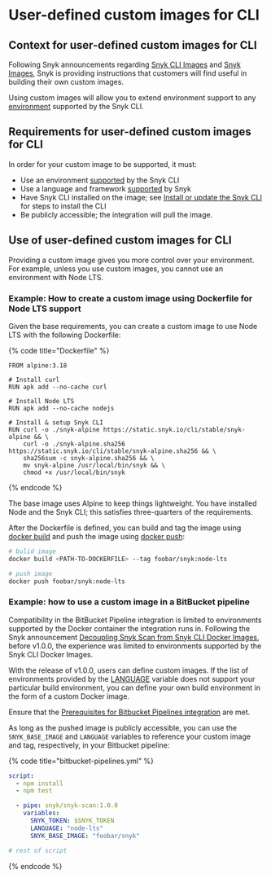 # User-defined custom images for CLI

## Context for user-defined custom images for CLI

Following Snyk announcements regarding [Snyk CLI Images](https://headwayapp.co/snyk-io-updates/deprecation-notice-for-snyk-cli-images-292562) and [Snyk Images](https://updates.snyk.io/deprecation-notice-for-obsolete-snyk-images-292563), Snyk is providing instructions that customers will find useful in building their own custom images.

Using custom images will allow you to extend environment support to any [environment](../../snyk-cli/install-or-update-the-snyk-cli/) supported by the Snyk CLI.

## Requirements for user-defined custom images for CLI

In order for your custom image to be supported, it must:

* Use an environment [supported](../../snyk-cli/install-or-update-the-snyk-cli/) by the Snyk CLI
* Use a language and framework [supported](../../supported-languages-package-managers-and-frameworks/) by Snyk
* Have Snyk CLI installed on the image; see [Install or update the Snyk CLI](../../snyk-cli/install-or-update-the-snyk-cli/) for steps to install the CLI
* Be publicly accessible; the integration will pull the image.

## Use of user-defined custom images for CLI

Providing a custom image gives you more control over your environment. For example, unless you use custom images, you cannot use an environment with Node LTS.

### Example: How to create a custom image using Dockerfile for Node LTS support

Given the base requirements, you can create a custom image to use Node LTS with the following Dockerfile:

{% code title="Dockerfile" %}
```docker
FROM alpine:3.18

# Install curl
RUN apk add --no-cache curl

# Install Node LTS
RUN apk add --no-cache nodejs

# Install & setup Snyk CLI
RUN curl -o ./snyk-alpine https://static.snyk.io/cli/stable/snyk-alpine && \
    curl -o ./snyk-alpine.sha256 https://static.snyk.io/cli/stable/snyk-alpine.sha256 && \
    sha256sum -c snyk-alpine.sha256 && \
    mv snyk-alpine /usr/local/bin/snyk && \
    chmod +x /usr/local/bin/snyk
```
{% endcode %}

The base image uses Alpine to keep things lightweight. You have installed Node and the Snyk CLI; this satisfies three-quarters of the requirements.

After the Dockerfile is defined, you can build and tag the image using [docker build](https://docs.docker.com/engine/reference/commandline/build/) and push the image using [docker push](https://docs.docker.com/engine/reference/commandline/push/):

```sh
# bulid image
docker build <PATH-TO-DOCKERFILE> --tag foobar/snyk:node-lts

# push image
docker push foobar/snyk:node-lts
```

### Example: how to use a custom image in a BitBucket pipeline&#x20;

Compatibility in the BitBucket Pipeline integration is limited to environments supported by the Docker container the integration runs in. Following the Snyk announcement [Decoupling Snyk Scan from Snyk CLI Docker Images](https://updates.snyk.io/decoupling-snyk-scan-from-snyk-cli-docker-images-277502), before v1.0.0, the experience was limited to environments supported by the Snyk CLI Docker Images.

With the release of v1.0.0, users can define custom images. If the list of environments provided by the [LANGUAGE](bitbucket-pipelines-integration-using-a-snyk-pipe/snyk-pipe-parameters-and-values-bitbucket-cloud.md#snyk-pipe-variables) variable does not support your particular build environment, you can define your own build environment in the form of a custom Docker image.

Ensure that the [Prerequisites for Bitbucket Pipelines integration](bitbucket-pipelines-integration-using-a-snyk-pipe/prerequisites-for-bitbucket-pipelines-integration.md) are met.

As long as the pushed image is publicly accessible, you can use the `SNYK_BASE_IMAGE` and `LANGUAGE` variables to reference your custom image and tag, respectively, in your Bitbucket pipeline:

{% code title="bitbucket-pipelines.yml" %}
```yaml
script:
  - npm install
  - npm test

  - pipe: snyk/snyk-scan:1.0.0
    variables:
      SNYK_TOKEN: $SNYK_TOKEN
      LANGUAGE: "node-lts"
      SNYK_BASE_IMAGE: "foobar/snyk"

# rest of script
```
{% endcode %}
